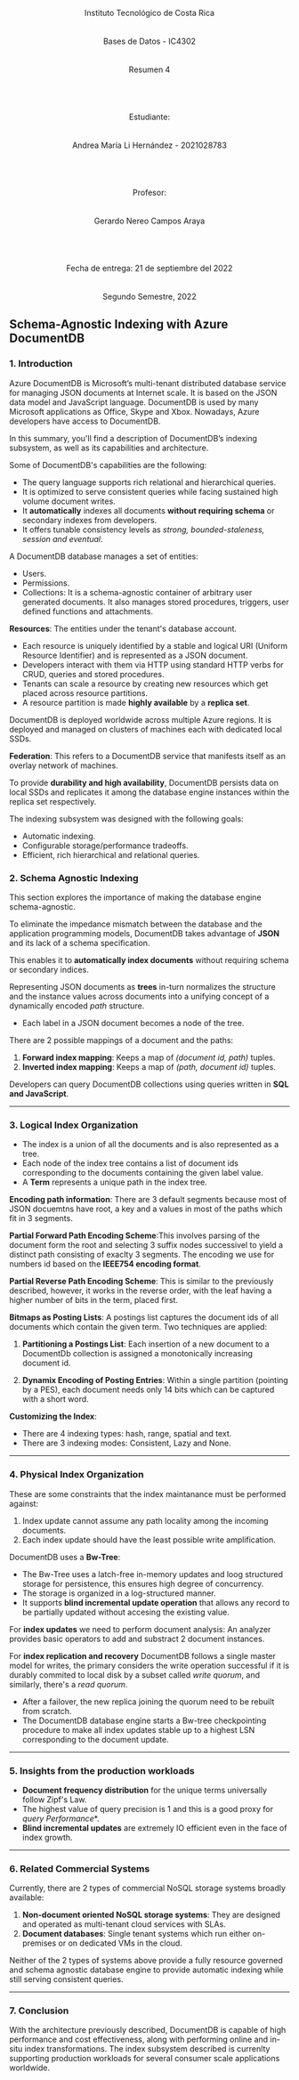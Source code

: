<br></br>
<center> Instituto Tecnológico de Costa Rica </center>
<br></br>
<center> Bases de Datos - IC4302 </center>
<br></br>
<center> Resumen 4 </center>
<br></br>
<br></br>
<center> Estudiante: </center>
<br></br>
<center> Andrea María Li Hernández - 2021028783 </center>
<br></br>
<br></br>
<center> Profesor: </center>
<br></br>
<center> Gerardo Nereo Campos Araya </center>
<br></br>
<br></br>
<center> Fecha de entrega: 21 de septiembre del 2022 </center>
<br></br>
<center> Segundo Semestre, 2022 </center>  

<div style="page-break-after: always"></div>

## Schema-Agnostic Indexing with Azure DocumentDB

### 1. Introduction
Azure DocumentDB is Microsoft’s multi-tenant distributed database service for managing JSON documents at Internet scale. It is based on the JSON data model and JavaScript language. DocumentDB is used by many Microsoft applications as Office, Skype and Xbox. Nowadays, Azure developers have access to DocumentDB.

In this summary, you'll find a description of DocumentDB’s indexing subsystem, as well as its capabilities and architecture.

Some of DocumentDB's capabilities are the following:

- The query language supports rich relational and hierarchical queries.
- It is optimized to serve consistent queries while facing sustained high volume document writes.
- It **automatically** indexes all documents **without requiring schema** or secondary indexes from developers.
- It offers tunable consistency levels as *strong, bounded-staleness, session and eventual*.

A DocumentDB database manages a set of entities:
- Users.
- Permissions.
- Collections: It is a schema-agnostic container of arbitrary user generated documents. It also manages stored procedures, triggers, user defined functions and attachments.

**Resources**: The entities under the tenant's database account.
- Each resource is uniquely identified by a stable and logical URI (Uniform Resource Identifier) and is represented as a JSON document.
- Developers interact with them via HTTP using standard HTTP verbs for CRUD, queries and stored procedures.
- Tenants can scale a resource by creating new resources which get placed across resource partitions.
- A resource partition is made **highly available** by a **replica set**.

DocumentDB is deployed worldwide across multiple Azure regions. It is deployed and managed on clusters of machines each with dedicated local SSDs. 

**Federation**: This refers to a DocumentDB service that manifests itself as an overlay network of machines.

To provide **durability and high availability**, DocumentDB persists data on local SSDs and replicates it among the database engine instances within the replica set respectively.

The indexing subsystem was designed with the following goals:
- Automatic indexing.
- Configurable storage/performance tradeoffs.
- Efficient, rich hierarchical and relational queries.

<div style="page-break-after: always"></div>

### 2. Schema Agnostic Indexing

This section explores the importance of making the database engine schema-agnostic.

To eliminate the impedance mismatch between the database and the application programming models, DocumentDB takes advantage of **JSON** and its lack of a schema specification.

This enables it to **automatically index documents** without requiring schema or secondary indices.

Representing JSON documents as **trees** in-turn normalizes the structure and the instance values across documents into a unifying concept of a dynamically encoded *path* structure.

- Each label in a JSON document becomes a node of the tree.

There are 2 possible mappings of a document and the paths:
1. **Forward index mapping**: Keeps a map of *(document id, path)* tuples.
2. **Inverted index mapping**: Keeps a map of *(path, document id)* tuples.

Developers can query DocumentDB collections using queries written in **SQL and JavaScript**.

___
### 3. Logical Index Organization
- The index is a union of all the documents and is also represented as a tree.
- Each node of the index tree contains a list of document ids corresponding to the documents containing the given label value.
- A **Term** represents a unique path in the index tree.

**Encoding path information**: There are 3 default segments because most of JSON docuemtns have root, a key and a values in most of the paths which fit in 3 segments.

**Partial Forward Path Encoding Scheme**:This involves parsing of the document form the root and selecting 3 suffix nodes successivel to yield a distinct path consisting of exaclty 3 segments. The encoding we use for numbers id based on the **IEEE754 encoding format**. 

**Partial Reverse Path Encoding Scheme**: This is similar to the previously described, however, it works in the reverse order, with the leaf having a higher number of bits in the term, placed first. 

**Bitmaps as Posting Lists**: A postings list captures the document ids of all documents which contain the given term. Two techniques are applied:

1. **Partitioning a Postings List**: Each insertion of a new document to a DocumentDb collection is assigned a monotonically increasing document id.
    
2. **Dynamix Encoding of Posting Entries**: Within a single partition (pointing by a PES), each document needs only 14 bits which can be captured with a short word.

**Customizing the Index**:
- There are 4 indexing types: hash, range, spatial and text.
- There are 3 indexing modes: Consistent, Lazy and None.

___
### 4. Physical Index Organization
These are some constraints that the index maintanance must be performed against:
1. Index update cannot assume any path locality among the incoming documents.
2. Each index update should have the least possible write amplification.

DocumentDB uses a **Bw-Tree**:
- The Bw-Tree uses a latch-free in-memory updates and loog structured storage for persistence, this ensures high degree of concurrency.
- The storage is organized in a log-structured manner.
- It supports **blind incremental update operation** that allows any record to be partially updated without accesing the existing value.

For **index updates** we need to perform document analysis: An analyzer provides basic operators to add and substract 2 document instances.

For **index replication and recovery** DocumentDB follows a single master model for writes, the primary considers the write operation successful if it is durably commited to local disk by a subset called *write quorum*, and similarly, there's a *read quorum*.

- After a failover, the new replica joining the quorum need to be rebuilt from scratch.
- The DocumentDB database engine starts a Bw-tree checkpointing procedure to make all index updates stable up to a highest LSN corresponding to the document update.
___
### 5. Insights from the production workloads
- **Document frequency distribution** for the unique terms universally follow Zipf's Law.
- The highest value of query precision is 1 and this is a good proxy for *query Performance**.
- **Blind incremental updates** are extremely IO efficient even in the face of index growth.
___
### 6. Related Commercial Systems
Currently, there are 2 types of commercial NoSQL storage systems broadly available:
1. **Non-document oriented NoSQL storage systems**: They are designed and operated as multi-tenant cloud services with SLAs.
2. **Document databases**: Single tenant systems which run either on-premises or on dedicated VMs in the cloud.


Neither of the 2 types of systems above provide a fully resource governed and schema agnostic database engine to provide automatic indexing while still serving consistent queries. 

___
### 7. Conclusion

With the architecture previously described, DocumentDB is capable of high performance and cost effectiveness, along with performing online and in-situ index transformations. The index subsystem described is currenlty supporting production workloads for several consumer scale applications worldwide.